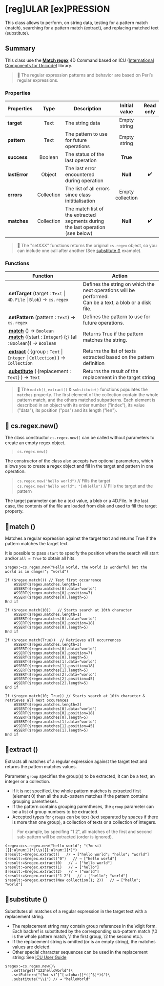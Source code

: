 # [reg]ULAR [ex]PRESSION
This class allows to perform, on string data, testing for a pattern match (match), searching for a pattern match (extract), and replacing matched text (substitute).

## Summary
This class use the **[Match regex](https://doc.4d.com/4Dv19/4D/19.1/Match-regex.301-5653300.en.html)** 4D Command based on ICU ([International Components for Unicode](https://icu.unicode.org)) library. 

> 📌 The regular expression patterns and behavior are based on Perl’s regular expressions.

### Properties

|Properties|Type|Description|Initial value|Read only|
|---------|:----:|------|:------:|:------:|
|**target**|Text|The string data|Empty string|
|**pattern**|Text|The pattern to use for future operations|Empty string|
|**success**|Boolean|The status of the last operation|**True**|
|**lastError**|Object|The last error encountered during operation|**Null**|✔️
|**errors**|Collection|The list of all errors since class inititialisation|Empty collection|
|**matches**|Collection|The match list of the extracted segments during the last operation (see below)|**Null**|✔️

> 📌 The "setXXX" functions returns the original `cs.regex` object, so you can include one call after another (See [substitute ()](#substitute) example).

### Functions

|Function|Action|
|--------|------|  
|.**setTarget** (target : `Text` \| `4D.File` \| `Blob`) → `cs.regex`|Defines the string on which the next operations will be performed.<br/>Can be a text, a blob or a disk file.
|.**setPattern** (pattern : `Text`) → `cs.regex`|Defines the pattern to use for future operations.
|.**[match](#match)** () → `Boolean`<br/>.**[match](#match)** ({start : `Integer`} {;} {all : `Boolean`}) → `Boolean`|Returns True if the pattern matches the string.
|.**[extract](#extract)** ( {group : `Text` \| `Integer` \| `Collection`} ) → `Collection`|Returns the list of texts extracted based on the pattern definition
|.**[substitute](#substitute)** ( {replacement : `Text`} ) → `Text`|Returns the result of the replacement in the target string

> 📌 The `match()`, `extract()` & `substitute()` functions populates the `matches` property. The first element of the collection contain the whole pattern match, and the others matched subpatterns. Each element is described in an object with its order number ("index"), its value ("data"), its position ("pos") and its length ("len").

## 🔸 cs.regex.new()

The class constructor `cs.regex.new()` can be called without parameters to create an empty regex object.
>`cs.regex.new()`

The constructor of the class also accepts two optional parameters, which allows you to create a regex object and fill in the target and pattern in one operation.
>`cs.regex.new("hello world")` // Fills the target   
>`cs.regex.new("hello world"; "[Hh]ello")` // Fills the target and the pattern

The target parameter can be a text value, a blob or a 4D.File. In the last case, the contents of the file are loaded from disk and used to fill the target property.

## 🔹<a name="match">match ()</a>

Matches a regular expression against the target text and returns True if the pattern matches the target text.

It is possible to pass `start` to specify the position where the search will start and/or `all = True` to obtain all hits.

```4d
$regex:=cs.regex.new("Hello world, the world is wonderful but the world is in danger"; "world")

If ($regex.match())	// Test first occurrence
	ASSERT($regex.matches.length=1)
	ASSERT($regex.matches[0].data="world")
	ASSERT($regex.matches[0].position=7)
	ASSERT($regex.matches[0].length=5)	
End if 

If ($regex.match(10))	// Starts search at 10th character
	ASSERT($regex.matches.length=1)
	ASSERT($regex.matches[0].data="world")
	ASSERT($regex.matches[0].position=18)
	ASSERT($regex.matches[0].length=5)	
End if 

If ($regex.match(True))	 // Retrieves all occurrences
	ASSERT($regex.matches.length=3)
	ASSERT($regex.matches[0].data="world")
	ASSERT($regex.matches[0].position=7)
	ASSERT($regex.matches[0].length=5)	
	ASSERT($regex.matches[1].data="world")
	ASSERT($regex.matches[1].position=18)
	ASSERT($regex.matches[1].length=5)	
	ASSERT($regex.matches[2].data="world")
	ASSERT($regex.matches[2].position=45)
	ASSERT($regex.matches[2].length=5)	
End if 

If ($regex.match(10; True))	// Starts search at 10th character & retrieves all next occurences
	ASSERT($regex.matches.length=2)
	ASSERT($regex.matches[0].data="world")
	ASSERT($regex.matches[0].position=18)
	ASSERT($regex.matches[0].length=5)	
	ASSERT($regex.matches[1].data="world")
	ASSERT($regex.matches[1].position=45)
	ASSERT($regex.matches[1].length=5)	
End if 
```
## 🔹<a name="extract">extract ()</a>

Extracts all matches of a regular expression against the target text and returns the pattern matches values.

Parameter `group` specifies the group(s) to be extracted, it can be a text, an integer or a collection.

* If it is not specified, the whole pattern matches is extracted first (element 0) then all the sub-pattern matches if the pattern contains grouping parentheses.  
* If the pattern contains grouping parentheses, the `group` parameter can be a list of group numbers to be extracted.  
* Accepted types for `groups` can be text (text separated by spaces if there is more than one group), a collection of texts or a collection of integers. 
   
> For example, by specifing "1 2", all matches of the first and second sub-pattern will be extracted (order is ignored).  

```4d
$regex:=cs.regex.new("hello world"; "(?m-si)([[:alnum:]]*)\\s([[:alnum:]]*)")
$result:=$regex.extract()   // → ["hello world"; "hello"; "world"]
$result:=$regex.extract("0")   // → ["hello world"]
$result:=$regex.extract(0)   // → ["hello world"]
$result:=$regex.extract(1)   // → ["hello"]
$result:=$regex.extract(2)   // → ["world"]
$result:=$regex.extract("1 2")   // → ["hello"; "world"]
$result:=$regex.extract(New collection(1; 2))   // → ["hello"; "world"]
```  

## 🔹<a name="substitute">substitute ()</a>

Substitutes all matches of a regular expression in the target text with a replacement string.

* The replacement string may contain group references in the \digit form. Each backref is substituted by the corresponding sub-pattern match (\0 is the whole pattern match, \1 the first group, \2 the second etc.).
* If the replacement string is omitted (or is an empty string), the matches values are deleted.   
* Other special character sequences can be used in the replacement string: See [ICU User Guide](https://unicode-org.github.io/icu/userguide/)

```4d
$regex:=cs.regex.new()\
   .setTarget("123helloWorld")\
   .setPattern("(?mi-s)^[^[:alpha:]]*([^$]*)$")\
   .substitute("\\1") // → "helloWorld" 
```

